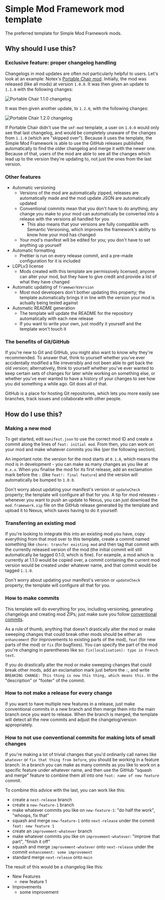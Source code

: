 # Simple Mod Framework mod template

The preferred template for Simple Mod Framework mods.

## Why should I use this?

### Exclusive feature: proper changelog handling

Changelogs in mod updates are often not particularly helpful to users. Let's look at an example: Notex's [Portable Chair mod](https://www.nexusmods.com/hitman3/mods/453). Initially, the mod was released (like all mods) at version `1.0.0`. It was then given an update to `1.1.0` with the following changes:

![Portable Chair 1.1.0 changelog](https://hitman-resources.netlify.app/assets/portablechair-1.1.0.png)

It was then given another update, to `1.2.0`, with the following changes:

![Portable Chair 1.2.0 changelog](https://hitman-resources.netlify.app/assets/portablechair-1.2.0.png)

If Portable Chair didn't use the `smf-mod` template, a user on `1.0.0` would only see that last changelog, and would be completely unaware of the changes from `1.1.0` (which are "skipped over"). Because it uses the template, the Simple Mod Framework is able to use the GitHub releases published automatically to find the older changelog and merge it with the newer one. Because of that, users of the mod are able to see all the changes which lead up to the version they're updating to, not just the ones from the last version.

### Other features

-   Automatic versioning
    -   Versions of the mod are automatically zipped, releases are automatically made and the mod update JSON are automatically updated
    -   Conventional commits mean that you don't have to do anything; any change you make to your mod can automatically be converted into a release with the versions all handled for you
        -   This also means that your versions are fully compatible with Semantic Versioning, which improves the framework's ability to know how your mod has changed
    -   Your mod's manifest will be edited for you; you don't have to set anything up yourself
-   Automatic formatting
    -   Prettier is run on every release commit, and a pre-made configuration for it is included
-   LGPLv3 license
    -   Mods created with this template are permissively licensed; anyone can alter your mod, but they have to give credit and provide a list of what they have changed
-   Automatic updating of `frameworkVersion`
    -   Most mod developers don't bother updating this property; the template automatically brings it in line with the version your mod is actually being tested against
-   Automatic README generation
    -   The template will update the README for the repository automatically with each new release
    -   If you want to write your own, just modify it yourself and the template won't touch it

### The benefits of Git/GitHub

If you're new to Git and GitHub, you might also want to know why they're recommended. To answer that, think to yourself whether you've ever accidentally modified a file irreversibly and not been able to get back the old version; alternatively, think to yourself whether you've ever wanted to keep certain sets of changes for later while working on something else, or whether you've ever wanted to have a history of your changes to see how you did something a while ago. Git does all of that.

GitHub is a place for hosting Git repositories, which lets you more easily see branches, track issues and collaborate with other people.

## How do I use this?

### Making a new mod

To get started, edit `manifest.json` to use the correct mod ID and create a commit along the lines of `feat: initial mod`. From then, you can work on your mod and make whatever commits you like (per the following section).

An important note: the version for the mod starts at `0.1.0`, which means the mod is in development - you can make as many changes as you like at `0.x.x`. When you finalise the mod for its first release, add an exclamation mark before the `:` (like `feat!: final feature`) and the version will automatically be bumped to `1.0.0`.

Don't worry about updating your manifest's version or `updateCheck` property; the template will configure all that for you. A tip for mod releases - whenever you want to push an update to Nexus, you can just download the `mod.framework.zip` file on the GitHub release generated by the template and upload it to Nexus, which saves having to do it yourself.

### Transferring an existing mod

If you're looking to integrate this into an existing mod you have, copy everything from that mod over to this template, create a commit named something like `chore: transfer existing mod` and then tag that commit with the currently released version of the mod (the initial commit will still automatically be tagged 0.1.0, which is fine). For example, a mod which is currently at 1.1.0 would be copied over, a commit containing the current mod version would be created under whatever name, and that commit would be tagged `1.1.0`.

Don't worry about updating your manifest's version or `updateCheck` property; the template will configure all that for you.

### How to make commits

This template will do everything for you, including versioning, generating changelogs and creating mod ZIPs; just make sure you follow [conventional commits](https://www.conventionalcommits.org/en/v1.0.0).

As a rule of thumb, anything that doesn't drastically alter the mod or make sweeping changes that could break other mods should be either an `enhancement` (for improvements to existing parts of the mod), `feat` (for new parts of the mod) or `fix` (for bugfixes). You can specify the part of the mod you're changing in parentheses like so: `fix(localisation): typo in French text`.

If you do drastically alter the mod or make sweeping changes that could break other mods, add an exclamation mark just before the `:`, and write `BREAKING CHANGE: This thing is now this thing, which means this.` in the "description" or "footer" of the commit.

### How to not make a release for every change

If you want to have multiple new features in a release, just make conventional commits in a new branch and then merge them into the main branch once you want to release. When the branch is merged, the template will detect all the new commits and adjust the changelog/version appropriately.

### How to not use conventional commits for making lots of small changes

If you're making a lot of trivial changes that you'd ordinarily call names like `whatever` or `fix that thing from before`, you should be working in a feature branch. In a branch you can make as many commits as you like to work on a specific feature under whatever name, and then use the GitHub "squash and merge" feature to combine them all into one `feat: name of new feature` commit.

To combine this advice with the last, you can work like this:

-   create a `next-release` branch
-   create a `new-feature-1` branch
-   make whatever commits you like on `new-feature-1`: "do half the work", "whoops, fix that"
-   squash and merge `new-feature-1` onto `next-release` under the commit `feat: new feature 1`
-   create an `improvement-whatever` branch
-   make whatever commits you like on `improvement-whatever`: "improve that part", "finish it off"
-   squash and merge `improvement-whatever` onto `next-release` under the commit `enhancement: some improvement`
-   standard merge `next-release` onto `main`

The result of this would be a changelog like this:

-   New Features
    -   new feature 1
-   Improvements
    -   some improvement
